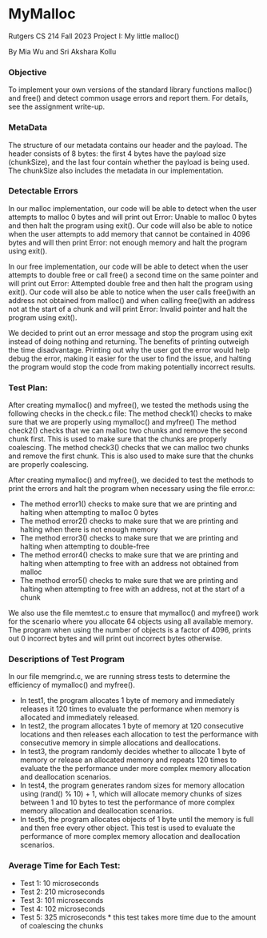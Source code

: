 # MyMalloc
Rutgers CS 214 Fall 2023 Project I: My little malloc() 

By Mia Wu and Sri Akshara Kollu

### Objective
To implement your own versions of the standard library functions malloc() and free() and detect common usage errors and report them. For details, see the assignment write-up. 

### MetaData
The structure of our metadata contains our header and the payload. The header consists of 8 bytes: the first 4 bytes have the payload size (chunkSize), and the last four contain whether the payload is being used. The chunkSize also includes the metadata in our implementation. 

### Detectable Errors
In our malloc implementation, our code will be able to detect when the user attempts to malloc 0 bytes and will print out Error: Unable to malloc 0 bytes and then halt the program using exit(). Our code will also be able to notice when the user attempts to add memory that cannot be contained in 4096 bytes and will then print Error: not enough memory and halt the program using exit(). 

In our free implementation, our code will be able to detect when the user attempts to double free or call free() a second time on the same pointer and will print out Error: Attempted double free and then halt the program using exit(). Our code will also be able to notice when the user calls free()with an address not obtained from malloc() and when calling free()with an address not at the start of a chunk and will print Error: Invalid pointer and halt the program using exit(). 

We decided to print out an error message and stop the program using exit instead of doing nothing and returning. The benefits of printing outweigh the time disadvantage. Printing out why the user got the error would help debug the error, making it easier for the user to find the issue, and halting the program would stop the code from making potentially incorrect results. 

### Test Plan: 
After creating mymalloc() and myfree(), we tested the methods using the following checks in the check.c file:
The method check1() checks to make sure that we are properly using mymalloc() and myfree()
The method check2() checks that we can malloc two chunks and remove the second chunk first. This is used to make sure that the chunks are properly coalescing. 
The method check3() checks that we can malloc two chunks and remove the first chunk. This is also used to make sure that the chunks are properly coalescing. 

After creating mymalloc() and myfree(), we decided to test the methods to print the errors and halt the program when necessary using the file error.c:

- The method error1() checks to make sure that we are printing and halting when attempting to malloc 0 bytes
- The method error2() checks to make sure that we are printing and halting when there is not enough memory
- The method error3() checks to make sure that we are printing and halting when attempting to double-free
- The method error4() checks to make sure that we are printing and halting when attempting to free with an address not obtained from malloc
- The method error5() checks to make sure that we are printing and halting when attempting to  free with an address, not at the start of a chunk 

We also use the file memtest.c to ensure that mymalloc() and myfree() work for the scenario where you allocate 64 objects using all available memory. The program when using the number of objects is a factor of  4096, prints out 0 incorrect bytes and will print out incorrect bytes otherwise. 

### Descriptions of Test Program
In our file memgrind.c, we are running stress tests to determine the efficiency of mymalloc() and myfree(). 
- In test1, the program allocates 1 byte of memory and immediately releases it 120 times to evaluate the performance when memory is allocated and immediately released. 
- In test2, the program allocates 1 byte of memory at 120 consecutive locations and then releases each allocation to test the performance with consecutive memory in simple allocations and deallocations.
- In test3, the program randomly decides whether to allocate 1 byte of memory or release an allocated memory and repeats 120 times to evaluate the the performance under more complex memory allocation and deallocation scenarios.
- In test4, the program generates random sizes for memory allocation using (rand() % 10) + 1, which will allocate memory chunks of sizes between 1 and 10 bytes to test the performance of more complex memory allocation and deallocation scenarios. 
- In test5, the program allocates objects of 1 byte until the memory is full and then free every other object. This test is used to evaluate the performance of more complex memory allocation and deallocation scenarios. 

### Average Time for Each Test:
- Test 1: 10 microseconds
- Test 2: 210 microseconds
- Test 3: 101 microseconds
- Test 4: 102 microseconds
- Test 5: 325 microseconds * this test takes more time due to the amount of coalescing the chunks
